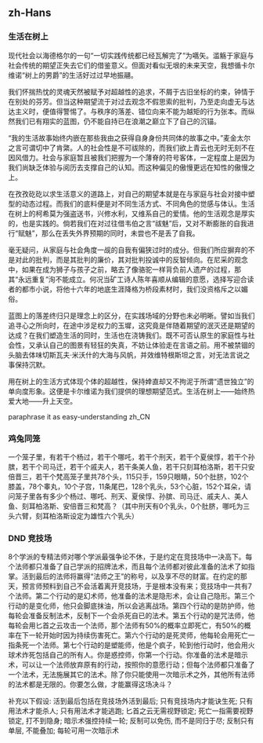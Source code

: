 ## zh-Hans

### 生活在树上

现代社会以海德格尔的一句“一切实践传统都已经瓦解完了”为嚆矢。滥觞于家庭与社会传统的期望正失去它们的借鉴意义。但面对看似无垠的未来天空，我想循卡尔维诺“树上的男爵”的生活好过过早地振翮。

我们怀揣热忱的灵魂天然被赋予对超越性的追求，不屑于古旧坐标的约束，钟情于在别处的芬芳。但当这种期望流于对过去观念不假思索的批判，乃至走向虚无与达达主义时，便值得警惕了。与秩序的落差、错位向来不能为越矩的行为张本。而纵然我们已有翔实的蓝图，仍不能自持已在浪潮之巅立下了自己的沉锚。

“我的生活故事始终内嵌在那些我由之获得自身身份共同体的故事之中。”麦金太尔之言可谓切中了肯綮。人的社会性是不可祓除的，而我们欲上青云也无时无刻不在因风借力。社会与家庭暂且被我们把握为一个薄脊的符号客体，一定程度上是因为我们尚缺乏体验与阅历去支撑自己的认知。而这种偏见的傲慢更远在知性的傲慢之上。

在孜孜矻矻以求生活意义的道路上，对自己的期望本就是在与家庭与社会对接中塑型的动态过程。而我们的底料便是对不同生活方式、不同角色的觉感与体认。生活在树上的柯希莫为强盗送书，兴修水利，又维系自己的爱情。他的生活观念是厚实的，也是实践的。倘若我们在对过往借韦伯之言“祓魅”后，又对不断膨胀的自我进行“赋魅”，那么在丢失外界预期的同时，未尝也不是丢了自我。

毫无疑问，从家庭与社会角度一觇的自我有偏狭过时的成分。但我们所应摒弃的不是对此的批判，而是其批判的廉价，其对批判投诚中的反智倾向。在尼采的观念中，如果在成为狮子与孩子之前，略去了像骆驼一样背负前人遗产的过程，那其“永远重复”洵不能成立。何况当矿工诗人陈年喜顺从编辑的意愿，选择写迎合读者的都市小说，将他十六年的地底生涯降格为桥段素材时，我们没资格斥之以媚俗。

蓝图上的落差终归只是理念上的区分，在实践场域的分野也未必明晰。譬如当我们追寻心之所向时，在途中涉足权力的玉墀，这究竟是伴随着期望的泯灭还是期望的达成？在我们塑造生活的同时，生活也在浇铸我们。既不可否认原生的家庭性与社会性，又承认自己的图景有轻狂的失真，不妨让体验走在言语之前。用不被禁锢的头脑去体味切斯瓦夫·米沃什的大海与风帆，并效维特根斯坦之言，对无法言说之事保持沉默。

用在树上的生活方式体现个体的超越性，保持婞直却又不拘泥于所谓“遗世独立”的单向度形象。这便是卡尔维诺为我们提供的理想期望范式。生活在树上——始终热爱大地——升上天空。

paraphrase it as easy-understanding zh_CN

### 鸡兔同笼

一个笼子里，有若干个杨过，若干个哪吒，若干个刑天，若干个夏侯惇，若干个孙膑，若干个司马迁，若干个戚夫人，若干条美人鱼，若干只刻耳柏洛斯，若干只安倍晋三，若干个梵高笼子里共78个头，115只手，159只眼睛，50个肚脐，102个膝盖，78个睾丸，10个子宫，11条尾巴，128个乳头，53个心脏，152个耳朵，请问笼子里各有多少个杨过、哪吒、刑天、夏侯惇、孙膑、司马迁、戚夫人、美人鱼、刻耳柏洛斯、安倍晋三和梵高？（其中刑天有0个乳头，0个肚脐，哪吒为三头六臂，刻耳柏洛斯设定为雄性六个乳头）

### DND 竞技场

8个学派的专精法师对哪个学派最强争论不休，于是约定在竞技场中一决高下。每个法师都只准备了自己学派的招牌法术，而且每个法师都对彼此准备的法术了如指掌。活到最后的法师将赢得“法师之王”的称号，以及享不尽的财富。在约定的那天，预言师预料到自己不会活着离开竞技场，于是根本没有来；竞技场中一共有7个法师。第二个行动的是幻术师，他准备的法术是隐形术，会让自己隐形。第三个行动的是变化师，他只会脚底抹油，所以会逃离战场。第四个行动的是防护师，他每轮会准备反制法术，反制下一个会杀死自已的法术。第五个行动的是咒法师，他每轮会用匕首之云攻击一个法师，那个法师有50%的概率立即死亡，有50%的概率在下一轮开始时因为持续伤害死亡。第六个行动的是死灵师，他每轮会用死亡一指条死一个法师。第七个行动的是塑能师，他是个疯子，轮到他行动时，他会用火球术炸死包括自己的所有人。你是惑控师，你第一个行动。你准备的法术是暗示术，可以让一个法师放弃原有的行动，按照你的意愿行动；但每个法师都只准备了一个法术，无法施展其它的法术。除了你只能使用一次暗示术之外，其他所有法师的法术都是无限的。你要怎么做，才能赢得这场决斗？

补充以下假设: 
活到最后包括在竞技场外活到最后; 
只有竞技场内才能诀生死; 
只有用法术才能杀人; 
只有用法术才能逃跑; 
匕首之云无需视野锁定; 死亡一指需要视野锁定, 打不到隐身; 
暗示术强控持续一轮; 
反制可以免伤, 而不是同归于尽; 
反制只有单层, 不能叠加; 
每轮可用一次暗示术
